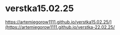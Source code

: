 # verstka15.02.25
https://artemiegorow1111.github.io/verstka15.02.25/](https://artemiegorow1111.github.io/verstka-22.02.25/
